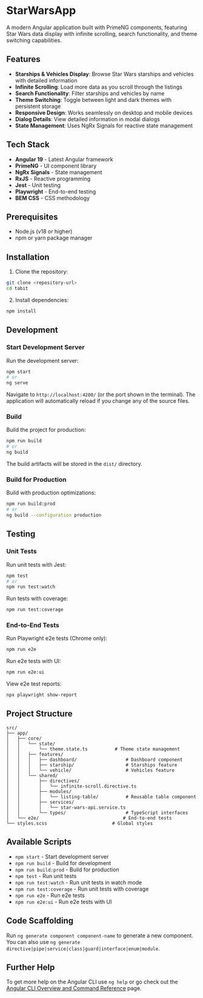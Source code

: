 # StarWarsApp

A modern Angular application built with PrimeNG components, featuring Star Wars data display with infinite scrolling, search functionality, and theme switching capabilities.

## Features

- **Starships & Vehicles Display**: Browse Star Wars starships and vehicles with detailed information
- **Infinite Scrolling**: Load more data as you scroll through the listings
- **Search Functionality**: Filter starships and vehicles by name
- **Theme Switching**: Toggle between light and dark themes with persistent storage
- **Responsive Design**: Works seamlessly on desktop and mobile devices
- **Dialog Details**: View detailed information in modal dialogs
- **State Management**: Uses NgRx Signals for reactive state management

## Tech Stack

- **Angular 19** - Latest Angular framework
- **PrimeNG** - UI component library
- **NgRx Signals** - State management
- **RxJS** - Reactive programming
- **Jest** - Unit testing
- **Playwright** - End-to-end testing
- **BEM CSS** - CSS methodology

## Prerequisites

- Node.js (v18 or higher)
- npm or yarn package manager

## Installation

1. Clone the repository:
```bash
git clone <repository-url>
cd tabit
```

2. Install dependencies:
```bash
npm install
```

## Development

### Start Development Server

Run the development server:
```bash
npm start
# or
ng serve
```

Navigate to `http://localhost:4200/` (or the port shown in the terminal). The application will automatically reload if you change any of the source files.

### Build

Build the project for production:
```bash
npm run build
# or
ng build
```

The build artifacts will be stored in the `dist/` directory.

### Build for Production

Build with production optimizations:
```bash
npm run build:prod
# or
ng build --configuration production
```

## Testing

### Unit Tests

Run unit tests with Jest:
```bash
npm test
# or
npm run test:watch
```

Run tests with coverage:
```bash
npm run test:coverage
```

### End-to-End Tests

Run Playwright e2e tests (Chrome only):
```bash
npm run e2e
```

Run e2e tests with UI:
```bash
npm run e2e:ui
```

View e2e test reports:
```bash
npx playwright show-report
```

## Project Structure

```
src/
├── app/
│   ├── core/
│   │   └── state/
│   │       └── theme.state.ts          # Theme state management
│   │   ├── features/
│   │   │   ├── dashboard/                  # Dashboard component
│   │   │   ├── starship/                   # Starships feature
│   │   │   └── vehicle/                    # Vehicles feature
│   │   └── shared/
│   │       ├── directives/
│   │       │   └── infinite-scroll.directive.ts
│   │       ├── modules/
│   │       │   └── listing-table/          # Reusable table component
│   │       ├── services/
│   │       │   └── star-wars-api.service.ts
│   │       └── types/                      # TypeScript interfaces
│   └── e2e/                               # End-to-end tests
└── styles.scss                        # Global styles
```

## Available Scripts

- `npm start` - Start development server
- `npm run build` - Build for development
- `npm run build:prod` - Build for production
- `npm test` - Run unit tests
- `npm run test:watch` - Run unit tests in watch mode
- `npm run test:coverage` - Run unit tests with coverage
- `npm run e2e` - Run e2e tests
- `npm run e2e:ui` - Run e2e tests with UI

## Code Scaffolding

Run `ng generate component component-name` to generate a new component. You can also use `ng generate directive|pipe|service|class|guard|interface|enum|module`.

## Further Help

To get more help on the Angular CLI use `ng help` or go check out the [Angular CLI Overview and Command Reference](https://angular.dev/tools/cli) page.
